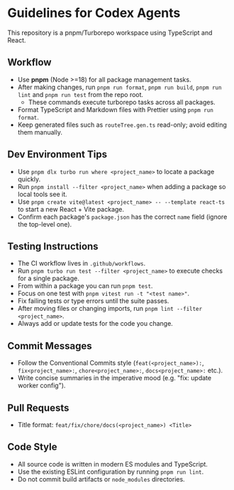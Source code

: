 # Guidelines for Codex Agents

This repository is a pnpm/Turborepo workspace using TypeScript and React.

## Workflow

- Use **pnpm** (Node >=18) for all package management tasks.
- After making changes, run `pnpm run format`, `pnpm run build`, `pnpm run lint` and `pnpm run test` from the repo root.
  - These commands execute turborepo tasks across all packages.
- Format TypeScript and Markdown files with Prettier using `pnpm run format`.
- Keep generated files such as `routeTree.gen.ts` read-only; avoid editing them manually.

## Dev Environment Tips

- Use `pnpm dlx turbo run where <project_name>` to locate a package quickly.
- Run `pnpm install --filter <project_name>` when adding a package so local tools see it.
- Use `pnpm create vite@latest <project_name> -- --template react-ts` to start a new React + Vite package.
- Confirm each package's `package.json` has the correct `name` field (ignore the top-level one).

## Testing Instructions

- The CI workflow lives in `.github/workflows`.
- Run `pnpm turbo run test --filter <project_name>` to execute checks for a single package.
- From within a package you can run `pnpm test`.
- Focus on one test with `pnpm vitest run -t "<test name>"`.
- Fix failing tests or type errors until the suite passes.
- After moving files or changing imports, run `pnpm lint --filter <project_name>`.
- Always add or update tests for the code you change.

## Commit Messages

- Follow the Conventional Commits style (`feat(<project_name>):`, `fix<project_name>:`, `chore<project_name>:`, `docs<project_name>:` etc.).
- Write concise summaries in the imperative mood (e.g. "fix: update worker config").

## Pull Requests

- Title format: `feat/fix/chore/docs(<project_name>) <Title>`

## Code Style

- All source code is written in modern ES modules and TypeScript.
- Use the existing ESLint configuration by running `pnpm run lint`.
- Do not commit build artifacts or `node_modules` directories.
